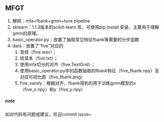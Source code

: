## MFGT ##
1. 解释：mfa+fbank+gmm+tsne pipeline
2. sklearn：1.1.3版本的scikit-learn 库，可使用pip install 安装，主要用于理解gmm的原理。 
3. basic_operator.py：放置了抽取常见特征fbank等需要的分步函数
4. data：放置了“five”对应的
    1. 音频（five.wav）；
    2. 转录本（five.txt）；
    3. 使用mfa切分的对齐（five.TextGrid）；
    4. 使用basic_operator.py中的函数抽取的fbank特征（five_fbank.npy）及对应可视化图（five_fbank.png）
    5. five_xandy：根据对齐，fbank得到的用于训练gmm模型的x（five_x.npy）和y（five_y.npy）

##### note #####
如对代码有问题或建议，欢迎commit issue~